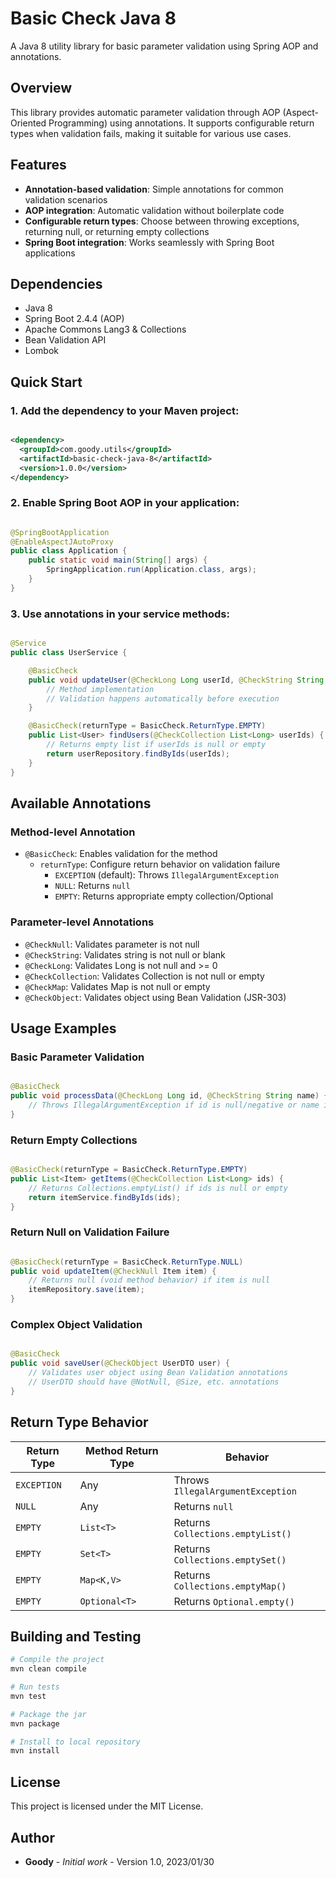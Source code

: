 # Basic Check Java 8

A Java 8 utility library for basic parameter validation using Spring AOP and annotations.

## Overview

This library provides automatic parameter validation through AOP (Aspect-Oriented Programming) using annotations. It
supports configurable return types when validation fails, making it suitable for various use cases.

## Features

- **Annotation-based validation**: Simple annotations for common validation scenarios
- **AOP integration**: Automatic validation without boilerplate code
- **Configurable return types**: Choose between throwing exceptions, returning null, or returning empty collections
- **Spring Boot integration**: Works seamlessly with Spring Boot applications

## Dependencies

- Java 8
- Spring Boot 2.4.4 (AOP)
- Apache Commons Lang3 & Collections
- Bean Validation API
- Lombok

## Quick Start

### 1. Add the dependency to your Maven project:

```xml

<dependency>
  <groupId>com.goody.utils</groupId>
  <artifactId>basic-check-java-8</artifactId>
  <version>1.0.0</version>
</dependency>
```

### 2. Enable Spring Boot AOP in your application:

```java

@SpringBootApplication
@EnableAspectJAutoProxy
public class Application {
    public static void main(String[] args) {
        SpringApplication.run(Application.class, args);
    }
}
```

### 3. Use annotations in your service methods:

```java

@Service
public class UserService {

    @BasicCheck
    public void updateUser(@CheckLong Long userId, @CheckString String name) {
        // Method implementation
        // Validation happens automatically before execution
    }

    @BasicCheck(returnType = BasicCheck.ReturnType.EMPTY)
    public List<User> findUsers(@CheckCollection List<Long> userIds) {
        // Returns empty list if userIds is null or empty
        return userRepository.findByIds(userIds);
    }
}
```

## Available Annotations

### Method-level Annotation

- `@BasicCheck`: Enables validation for the method
    - `returnType`: Configure return behavior on validation failure
        - `EXCEPTION` (default): Throws `IllegalArgumentException`
        - `NULL`: Returns `null`
        - `EMPTY`: Returns appropriate empty collection/Optional

### Parameter-level Annotations

- `@CheckNull`: Validates parameter is not null
- `@CheckString`: Validates string is not null or blank
- `@CheckLong`: Validates Long is not null and >= 0
- `@CheckCollection`: Validates Collection is not null or empty
- `@CheckMap`: Validates Map is not null or empty
- `@CheckObject`: Validates object using Bean Validation (JSR-303)

## Usage Examples

### Basic Parameter Validation

```java

@BasicCheck
public void processData(@CheckLong Long id, @CheckString String name) {
    // Throws IllegalArgumentException if id is null/negative or name is null/blank
}
```

### Return Empty Collections

```java

@BasicCheck(returnType = BasicCheck.ReturnType.EMPTY)
public List<Item> getItems(@CheckCollection List<Long> ids) {
    // Returns Collections.emptyList() if ids is null or empty
    return itemService.findByIds(ids);
}
```

### Return Null on Validation Failure

```java

@BasicCheck(returnType = BasicCheck.ReturnType.NULL)
public void updateItem(@CheckNull Item item) {
    // Returns null (void method behavior) if item is null
    itemRepository.save(item);
}
```

### Complex Object Validation

```java

@BasicCheck
public void saveUser(@CheckObject UserDTO user) {
    // Validates user object using Bean Validation annotations
    // UserDTO should have @NotNull, @Size, etc. annotations
}
```

## Return Type Behavior

| Return Type | Method Return Type | Behavior                          |
|-------------|--------------------|-----------------------------------|
| `EXCEPTION` | Any                | Throws `IllegalArgumentException` |
| `NULL`      | Any                | Returns `null`                    |
| `EMPTY`     | `List<T>`          | Returns `Collections.emptyList()` |
| `EMPTY`     | `Set<T>`           | Returns `Collections.emptySet()`  |
| `EMPTY`     | `Map<K,V>`         | Returns `Collections.emptyMap()`  |
| `EMPTY`     | `Optional<T>`      | Returns `Optional.empty()`        |

## Building and Testing

```bash
# Compile the project
mvn clean compile

# Run tests
mvn test

# Package the jar
mvn package

# Install to local repository
mvn install
```

## License

This project is licensed under the MIT License.

## Author

- **Goody** - *Initial work* - Version 1.0, 2023/01/30
